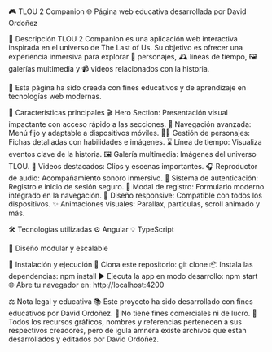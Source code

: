 🎮 TLOU 2 Companion
🌐 Página web educativa desarrollada por David Ordoñez

🧾 Descripción
TLOU 2 Companion es una aplicación web interactiva inspirada en el universo de The Last of Us. Su objetivo es ofrecer una experiencia inmersiva para explorar 👥 personajes, 🕰️ líneas de tiempo, 🖼️ galerías multimedia y 📹 videos relacionados con la historia.

🔧 Esta página ha sido creada con fines educativos y de aprendizaje en tecnologías web modernas.

🌟 Características principales
🎬 Hero Section: Presentación visual impactante con acceso rápido a las secciones.
📱 Navegación avanzada: Menú fijo y adaptable a dispositivos móviles.
🧍‍♂️ Gestión de personajes: Fichas detalladas con habilidades e imágenes.
⌛ Línea de tiempo: Visualiza eventos clave de la historia.
🖼️ Galería multimedia: Imágenes del universo TLOU.
🎥 Videos destacados: Clips y escenas importantes.
🎧 Reproductor de audio: Acompañamiento sonoro inmersivo.
🔐 Sistema de autenticación: Registro e inicio de sesión seguro.
📝 Modal de registro: Formulario moderno integrado en la navegación.
📱 Diseño responsive: Compatible con todos los dispositivos.
✨ Animaciones visuales: Parallax, partículas, scroll animado y más.


🛠️ Tecnologías utilizadas
⚙️ Angular
💡 TypeScript

🧱 Diseño modular y escalable

🚀 Instalación y ejecución
🔁 Clona este repositorio:
git clone <URL-del-repositorio>
📦 Instala las dependencias:
npm install
▶️ Ejecuta la app en modo desarrollo:
npm start
🌐 Abre tu navegador en:
http://localhost:4200

⚖️ Nota legal y educativa
📚 Este proyecto ha sido desarrollado con fines educativos por David Ordoñez.
🚫 No tiene fines comerciales ni de lucro.
🎨 Todos los recursos gráficos, nombres y referencias pertenecen a sus respectivos creadores, pero de igula amnera existe archivos que estan desarrollados y editados por David Ordoñez.



